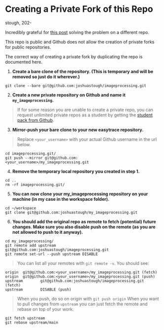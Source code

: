 # Creating a Private Fork of this Repo
stough, 202-

Incredibly grateful for [this post](https://gist.github.com/0xjac/85097472043b697ab57ba1b1c7530274) solving the problem on a different repo.

This repo is public and Github does not allow the creation of private forks for public repositories.

The correct way of creating a private fork by duplicating the repo is documented here.

1. **Create a bare clone of the repository. (This is temporary and will be removed so just do it wherever.)**
```
git clone --bare git@github.com:joshuastough/imageprocessing.git
```

2. **Create a new private repository on Github and name it `my_imageprocessing`.**
> If for some reason you are unable to create a private repo, you can request unlimited private repos as a student by getting the [student pack from Github](https://education.github.com/pack).

3. **Mirror-push your bare clone to your new easytrace repository.**
> Replace `<your_username>` with your actual Github username in the url below.
```
cd imageprocessing.git/
git push --mirror git@github.com:<your_username>/my_imageprocessing.git
```

4. **Remove the temporary local repository you created in step 1.**
```
cd ..
rm -rf imageprocessing.git/
```

5. **You can now clone your my_imageprocessing repository on your machine (in my case in the workspace folder).**
```
cd ~/workspace
git clone git@github.com:joshuastough/my_imageprocessing.git
```

6. **You should add the original repo as remote to fetch (potential) future changes. Make sure you also disable push on the remote (as you are not allowed to push to it anyway).**
```
cd my_imageprocessing/
git remote add upstream git@github.com:joshuastough/imageprocessing.git
git remote set-url --push upstream DISABLE
```
> You can list all your remotes with `git remote -v`. You should see:
```
origin  git@github.com:<your_username>/my_imageprocessing.git (fetch)
origin  git@github.com:<your_username>/my_imageprocessing.git (push)
upstream        git@github.com:joshuastough/imageprocessing.git (fetch)
upstream        DISABLE (push)
```
> When you push, do so on origin with `git push origin`
> When you want to pull changes from `upstream` you can just fetch the remote and rebase on top of your work.
```
git fetch upstream
git rebase upstream/main
```
